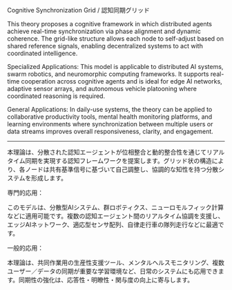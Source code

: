 Cognitive Synchronization Grid / 認知同期グリッド

This theory proposes a cognitive framework in which distributed agents achieve real-time synchronization via phase alignment and dynamic coherence. The grid-like structure allows each node to self-adjust based on shared reference signals, enabling decentralized systems to act with coordinated intelligence.

Specialized Applications:
This model is applicable to distributed AI systems, swarm robotics, and neuromorphic computing frameworks. It supports real-time cooperation across cognitive agents and is ideal for edge AI networks, adaptive sensor arrays, and autonomous vehicle platooning where coordinated reasoning is required.

General Applications:
In daily-use systems, the theory can be applied to collaborative productivity tools, mental health monitoring platforms, and learning environments where synchronization between multiple users or data streams improves overall responsiveness, clarity, and engagement.


---

本理論は、分散された認知エージェントが位相整合と動的整合性を通じてリアルタイム同期を実現する認知フレームワークを提案します。グリッド状の構造により、各ノードは共有基準信号に基づいて自己調整し、協調的な知性を持つ分散システムを形成します。

専門的応用：

このモデルは、分散型AIシステム、群ロボティクス、ニューロモルフィック計算などに適用可能です。複数の認知エージェント間のリアルタイム協調を支援し、エッジAIネットワーク、適応型センサ配列、自律走行車の隊列走行などに最適です。

一般的応用：

本理論は、共同作業用の生産性支援ツール、メンタルヘルスモニタリング、複数ユーザー／データの同期が重要な学習環境など、日常のシステムにも応用できます。同期性の強化は、応答性・明瞭性・関与度の向上に寄与します。
